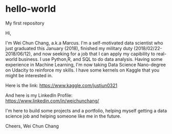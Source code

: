 # hello-world
My first repository

Hi,

I'm Wei Chun Chang, a.k.a Marcus.
I'm a self-motivated data scientist who just graduated this January (2018), finished my military duty (2018/02/22-2018/06/12), and now seeking for a job that I can apply my capibility to real-world business.
I use Python,R, and SQL to do data analysis. Having some experience in Machine Learning, I'm now taking Data Science Nano-degree on Udacity to reinforce my skills. 
I have some kernels on Kaggle that you might be interested in.

Here is the link:
https://www.kaggle.com/justjun0321

And here is my LinkedIn Profile:
https://www.linkedin.com/in/weichunchang/

I'm here to build some projects and a portfolio, helping myself getting a data science job and helping someone like me in the future.

Cheers,
Wei Chun Chang
